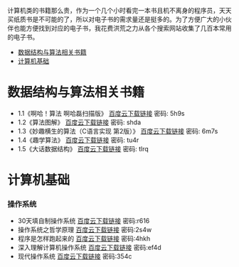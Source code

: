 计算机类的书籍那么贵，作为一个几个小时看完一本书且机不离身的程序员，天天买纸质书是不可能的了，所以对电子书的需求量还是挺多的。为了方便广大的小伙伴也能方便找到对应的电子书，我花费洪荒之力从各个搜索网站收集了几百本常用的电子书。


- [数据结构与算法相关书籍](#数据结构与算法相关书籍)
- [计算机基础](#计算机基础)

# 数据结构与算法相关书籍

- 1.1《啊哈！算法 啊哈磊扫描版》 [百度云下载链接](https://pan.baidu.com/s/1wIfHrFXhbzF_TMaR_hNe-A  ) 密码: 5h9s
- 1.2《算法图解》 [百度云下载链接](https://pan.baidu.com/s/1uqpuVxh4al9YMIRhcVYaug  ) 密码: shda
- 1.3《妙趣横生的算法（C语言实现 第2版）》 [百度云下载链接](https://pan.baidu.com/s/1rxuKW1hPsfrQfWToSiYhOA  ) 密码: 6m7s
- 1.4《趣学算法》 [百度云下载链接](https://pan.baidu.com/s/1ZY8OwWQOLM31GdWufJhjnw  ) 密码: tu4r
- 1.5《大话数据结构》 [百度云下载链接](https://pan.baidu.com/s/1b8ebNBHmMPhRtWGq-lUrpA  ) 密码: tlrq

# 计算机基础

### 操作系统

- 30天填自制操作系统       [百度云下载链接](https://pan.baidu.com/s/1b31YNCIAnHkOO9sTRA7_0Q)  密码:r616
- 操作系统之哲学原理       [百度云下载链接](https://pan.baidu.com/s/1iL5QooZAupZDN1sqky1few)  密码:2s4w
- 程序是怎样跑起来的       [百度云下载链接](https://pan.baidu.com/s/1DDEM-UaZjwBo3oZXgZmY8Q)  密码:4hkh
- 深入理解计算机操作系统       [百度云下载链接](https://pan.baidu.com/s/1EPP25Kc6lXDWr_H5O9Dt2g)  密码:ef4d
- 现代操作系统       [百度云下载链接](https://pan.baidu.com/s/1fFqOWweoPw3n5_Venu2Uzg)  密码:354c
